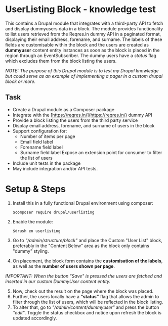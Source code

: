 # UserListing Block - knowledge test

This contains a Drupal module that integrates with a third-party API to fetch and display dummyusers data in a block. The module provides functionality to list users retrieved from the Reqres.in dummy API in a paginated format, displaying their email address, forename, and surname. The labels of these fields are customisable within the block and the users are created as **dummyuser** content entity instances as soon as the block is placed in the region through an EventSubscriber. The dummy users have a *status* flag which excludes them from the block listing the users.

*NOTE: The purpose of this Drupal module is to test my Drupal knowledge but could serve as an example of implementing a pager in a custom drupal block or more.*

## Task

 - Create a Drupal module as a Composer package
 - Integrate with the  [https://reqres.in/](https://reqres.in/)  dummy API
 - Provide a block listing the users from the third party service
 - Display email address, forename, and surname of users in the block
 - Support configuration for:
    -   Number of items per page
    -   Email field label
    -   Forename field label
    -   Surname field label Expose an extension point for consumer to filter the list of users
  - Include unit tests in the package
  - May include integration and/or API tests.

# Setup & Steps

1. Install this in a fully functional Drupal environment using composer:

       $composer require drupal/userlisting
2. Enable the module:

       $drush en userlisting
 3. Go to *"/admin/structure/block"* and place the Custom "User List" block, preferably in the "Content Below" area as the block only contains "dummy" styling.
 4. On placement, the block form contains the **customisation of the labels**, as well as the **number of users shown per page**. 
 
*IMPORTANT: When the button "Save" is pressed the users are fetched and inserted in our custom DummyUser content entity.*

5. Now, check out the result on the page where the block was placed.
6. Further, the users locally have a **"status"** flag that allows the admin to filter through the list of users, which will be reflected in the block listing.
7. To alter that, go to *"/admin/content/dummyuser"* and press the button *"edit"*. Toggle the status checkbox and notice upon refresh the block is updated accordingly.
